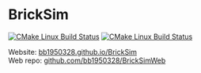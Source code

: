 # BrickSim

[![CMake Linux Build Status](https://github.com/bb1950328/BrickSim/workflows/CMake%20Linux%20Build/badge.svg)](https://github.com/bb1950328/BrickSim/actions?query=workflow%3A%22CMake+Linux+Build%22)
[![CMake Linux Build Status](https://github.com/bb1950328/BrickSim/workflows/CMake%20Windows%20Build/badge.svg)](https://github.com/bb1950328/BrickSim/actions?query=workflow%3A%22CMake+Windows+Build%22)

Website: [bb1950328.github.io/BrickSim](https://bb1950328.github.io/BrickSim/)  
Web repo: [github.com/bb1950328/BrickSimWeb](https://www.github.com/bb1950328/BrickSimWeb)